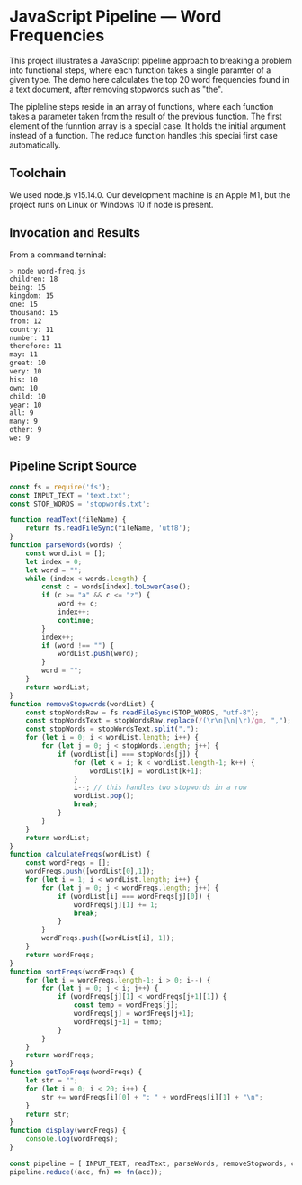 # JavaScript Pipeline — Word Frequencies

This project illustrates a JavaScript pipeline approach to breaking a problem into functional
steps, where each function takes a single paramter of a given type. The demo here calculates the
top 20 word frequencies found in a text document, after removing stopwords such as "the".

The pipleline steps reside in an array of functions, where each function takes a parameter taken from the result of the previous
function. The first element of the funntion array is a special case. It holds the initial argument instead of a function. 
The reduce function handles this speciai first case automatically.

## Toolchain

We used node.js v15.14.0. Our development machine is an Apple M1, but the project runs on
Linux or Windows 10 if node is present.

## Invocation and Results
From a command terninal:

```bash
> node word-freq.js
children: 18
being: 15
kingdom: 15
one: 15
thousand: 15
from: 12
country: 11
number: 11
therefore: 11
may: 11
great: 10
very: 10
his: 10
own: 10
child: 10
year: 10
all: 9
many: 9
other: 9
we: 9
```

## Pipeline Script Source

```javascript
const fs = require('fs');
const INPUT_TEXT = 'text.txt';
const STOP_WORDS = 'stopwords.txt';

function readText(fileName) {
    return fs.readFileSync(fileName, 'utf8');
}
function parseWords(words) {
    const wordList = [];
    let index = 0;
    let word = "";
    while (index < words.length) {
        const c = words[index].toLowerCase();
        if (c >= "a" && c <= "z") {
            word += c;
            index++;
            continue;
        }
        index++;
        if (word !== "") {
            wordList.push(word);
        }
        word = "";
    }
    return wordList;
}
function removeStopwords(wordList) {
    const stopWordsRaw = fs.readFileSync(STOP_WORDS, "utf-8");
    const stopWordsText = stopWordsRaw.replace(/(\r\n|\n|\r)/gm, ",");
    const stopWords = stopWordsText.split(",");
    for (let i = 0; i < wordList.length; i++) {
        for (let j = 0; j < stopWords.length; j++) {
            if (wordList[i] === stopWords[j]) {
                for (let k = i; k < wordList.length-1; k++) {
                    wordList[k] = wordList[k+1];
                }
                i--; // this handles two stopwords in a row
                wordList.pop();
                break;
            }
        }
    }
    return wordList;
}
function calculateFreqs(wordList) {
    const wordFreqs = [];
    wordFreqs.push([wordList[0],1]);
    for (let i = 1; i < wordList.length; i++) {
        for (let j = 0; j < wordFreqs.length; j++) {
            if (wordList[i] === wordFreqs[j][0]) {
                wordFreqs[j][1] += 1;
                break;
            }
        }
        wordFreqs.push([wordList[i], 1]);
    }
    return wordFreqs;
}
function sortFreqs(wordFreqs) {
    for (let i = wordFreqs.length-1; i > 0; i--) {
        for (let j = 0; j < i; j++) {
            if (wordFreqs[j][1] < wordFreqs[j+1][1]) {
                const temp = wordFreqs[j];
                wordFreqs[j] = wordFreqs[j+1];
                wordFreqs[j+1] = temp;
            }
        }
    }
    return wordFreqs;
}
function getTopFreqs(wordFreqs) {
    let str = "";
    for (let i = 0; i < 20; i++) {
        str += wordFreqs[i][0] + ": " + wordFreqs[i][1] + "\n";
    }
    return str;
}
function display(wordFreqs) {
    console.log(wordFreqs);
}

const pipeline = [ INPUT_TEXT, readText, parseWords, removeStopwords, calculateFreqs, sortFreqs, getTopFreqs, display ];
pipeline.reduce((acc, fn) => fn(acc));
```
